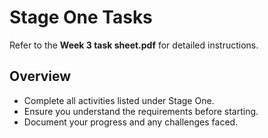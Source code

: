 # Stage One Tasks

Refer to the **Week 3 task sheet.pdf** for detailed instructions.

## Overview

- Complete all activities listed under Stage One.
- Ensure you understand the requirements before starting.
- Document your progress and any challenges faced.